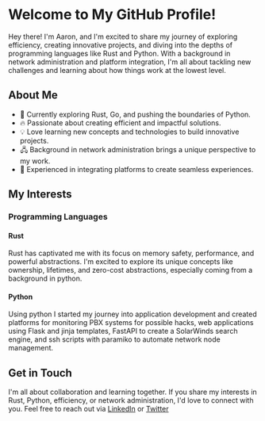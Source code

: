 # Welcome to My GitHub Profile!

Hey there! I'm Aaron, and I'm excited to share my journey of exploring efficiency, creating innovative projects, and diving into the depths of programming languages like Rust and Python. With a background in network administration and platform integration, I'm all about tackling new challenges and learning about how things work at the lowest level.

## About Me

- 🌱 Currently exploring Rust, Go, and pushing the boundaries of Python.
- 🔥 Passionate about creating efficient and impactful solutions.
- 💡 Love learning new concepts and technologies to build innovative projects.
- 🖧 Background in network administration brings a unique perspective to my work.
- 🤝 Experienced in integrating platforms to create seamless experiences.

## My Interests

### Programming Languages

#### Rust
Rust has captivated me with its focus on memory safety, performance, and powerful abstractions. I'm excited to explore its unique concepts like ownership, lifetimes, and zero-cost abstractions, especially coming from a background in python.

#### Python
Using python I started my journey into application development and created platforms for monitoring PBX systems for possible hacks, web applications using Flask and jinja templates, FastAPI to create a SolarWinds search engine, and ssh scripts with paramiko to automate network node management.

## Get in Touch

I'm all about collaboration and learning together. If you share my interests in Rust, Python, efficiency, or network administration, I'd love to connect with you. Feel free to reach out via [LinkedIn](www.linkedin.com/in/aaron-southcombe-858629278) or [Twitter](https://twitter.com/southcombe)
